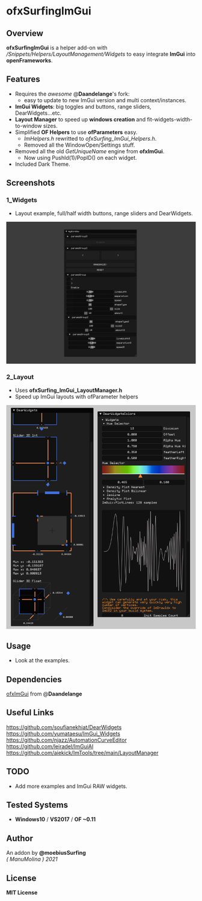 ofxSurfingImGui
=============================

## Overview
**ofxSurfingImGui** is a helper add-on with _/Snippets/Helpers/LayoutManagement/Widgets_ to easy integrate **ImGui** into **openFrameworks**.

## Features 
* Requires the _awesome_ @**Daandelange**'s fork: 
	- easy to update to new ImGui version and multi context/instances.
* **ImGui Widgets**: big toggles and buttons, range sliders, DearWidgets...etc.
* **Layout Manager** to speed up **windows creation** and fit-widgets-width-to-window sizes.
* Simplified **OF Helpers** to use **ofParameters** easy. 
	- _ImHelpers.h_ rewritted to _ofxSurfing_ImGui_Helpers.h_. 
	- Removed all the WindowOpen/Settings stuff.
* Removed all the old _GetUniqueName_ engine from **ofxImGui**. 
	- Now using PushId(1)/PopID() on each widget.
* Included Dark Theme.

## Screenshots

### 1_Widgets
* Layout example, full/half width buttons, range sliders and DearWidgets.  

![image](/docs/1_Widgets.jpg?raw=true "image")  

### 2_Layout
* Uses **ofxSurfing_ImGui_LayoutManager.h**  
* Speed up ImGui layouts with ofParameter helpers  

![image](/docs/2_Layouts.PNG?raw=true "image")  

## Usage
* Look at the examples.

## Dependencies
[ofxImGui](https://github.com/Daandelange/ofxImGui/tree/ofParameters-Helpers-Test) from @**Daandelange**  

## Useful Links
https://github.com/soufianekhiat/DearWidgets  
https://github.com/yumataesu/ImGui_Widgets  
https://github.com/njazz/AutomationCurveEditor  
https://github.com/leiradel/ImGuiAl  
https://github.com/aiekick/ImTools/tree/main/LayoutManager  

## TODO
* Add more examples and ImGui RAW widgets.

## Tested Systems
- **Windows10** / **VS2017** / **OF ~0.11**

## Author
An addon by **@moebiusSurfing**  
*( ManuMolina ) 2021*  

## License
**MIT License**